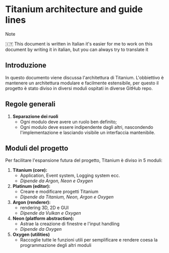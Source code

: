 # Titanium architecture and guide lines

> [!NOTE]
> 🇮🇹 This document is written in Italian
> it's easier for me to work on this document by writing it in italian, but you can always try to translate it

## Introduzione

In questo documento viene discussa l'architettura di Titanium. L'obbiettivo è mantenere un architettura modulare e facilmente estensibile, per questo il progetto è stato diviso in diversi moduli ospitati in diverse GitHub repo.

## Regole generali

1. **Separazione dei ruoli**
    - Ogni modulo deve avere un ruolo ben definito;
    - Ogni modulo deve essere indipendente dagli altri, nascondendo l'implementazione e lasciando visibile un interfaccia mantenibile.

## Moduli del progetto

Per facilitare l'espansione futura del progetto, Titanium è diviso in 5 moduli:

1. **Titanium (core):**
    - Application, Event system, Logging system ecc.
    - *Dipende da Argon, Neon e Oxygen*
2. **Platinum (editor):**
    - Creare e modificare progetti Titanium
    - *Dipende da Titanium, Neon, Argon e Oxygen*
3. **Argon (renderer):**
    - rendering 3D, 2D e GUI
    - *Dipende da Vulkan e Oxygen*
4. **Neon (platform abstraction):**
    - Astrae la creazione di finestre e l'input handling
    - *Dipende da Oxygen*
5. **Oxygen (utilities)**
    - Raccoglie tutte le funzioni utili per semplificare e rendere coesa la programmazione degli altri moduli
